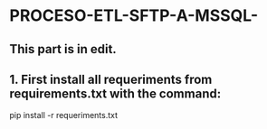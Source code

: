 # PROCESO-ETL-SFTP-A-MSSQL-
## This part is in edit.


## 1. First install all requeriments from requirements.txt with the command:
<p> pip install -r requeriments.txt </p>




